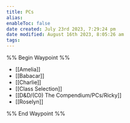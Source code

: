 ```yaml
---
title: PCs
alias: 
enableToc: false
date created: July 23rd 2023, 7:29:24 pm
date modified: August 16th 2023, 8:05:26 am
tags: 
---
```

%% Begin Waypoint %%
- [[Amelia]]
- [[Babacar]]
- [[Charlie]]
- [[Class Selection]]
- [[D&D/(C0) The Compendium/PCs/Ricky]]
- [[Roselyn]]

%% End Waypoint %%
